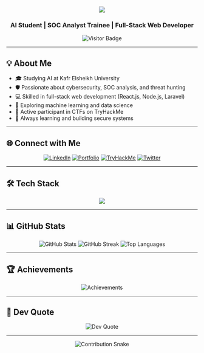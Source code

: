 <h1 align="center">
  <img src="https://readme-typing-svg.herokuapp.com?font=Fira+Code&size=35&duration=4000&pause=500&color=2F81F7&center=true&vCenter=true&width=800&height=70&lines=Hi+There!+👋;I'm+Essam+Abo+Elmgd!;AI+Student;SOC+Analyst;Full-Stack+Web+Developer" />
</h1>

<h3 align="center">AI Student | SOC Analyst Trainee | Full-Stack Web Developer</h3>

<p align="center">
  <img src="https://visitor-badge.laobi.icu/badge?page_id=essamaboelmgd.essamaboelmgd" alt="Visitor Badge" />
</p>

---

## 💡 About Me

- 🎓 Studying AI at Kafr Elsheikh University
- 🛡️ Passionate about cybersecurity, SOC analysis, and threat hunting
- 💻 Skilled in full-stack web development (React.js, Node.js, Laravel)
- 🧠 Exploring machine learning and data science
- 🧪 Active participant in CTFs on TryHackMe
- 🚀 Always learning and building secure systems

---

## 🌐 Connect with Me

<p align="center">
  <a href="https://www.linkedin.com/in/essam-abo-elmgd-130288245"><img src="https://img.shields.io/badge/LinkedIn-%230077B5.svg?logo=linkedin&logoColor=white" alt="LinkedIn"></a>
  <a href="https://esamaboelmgd.github.io/portfolio/"><img src="https://img.shields.io/badge/Portfolio-000000?style=flat&logo=github&logoColor=white" alt="Portfolio"></a>
  <a href="https://tryhackme.com/p/EssamAboElmgd"><img src="https://img.shields.io/badge/TryHackMe-%23FF0000.svg?logo=tryhackme&logoColor=white" alt="TryHackMe"></a>
  <a href="https://twitter.com/"><img src="https://img.shields.io/badge/Twitter-1DA1F2?style=flat&logo=twitter&logoColor=white" alt="Twitter"></a>
</p>

---

## 🛠️ Tech Stack

<p align="center">
  <img src="https://skillicons.dev/icons?i=cpp,python,js,html,css,react,nodejs,laravel,bootstrap,kali,wireshark,burpsuite,metasploit,nmap,mysql,git,docker" />
</p>

---

## 📊 GitHub Stats

<p align="center">
  <img src="https://github-readme-stats.vercel.app/api?username=essamaboelmgd&theme=light&hide_border=true&show_icons=true" alt="GitHub Stats" />
  <img src="https://github-readme-streak-stats.herokuapp.com/?user=essamaboelmgd&theme=light&hide_border=true" alt="GitHub Streak" />
  <img src="https://github-readme-stats.vercel.app/api/top-langs/?username=essamaboelmgd&layout=compact&theme=light&hide_border=true" alt="Top Languages" />
</p>

---

## 🏆 Achievements

<p align="center">
  <img src="https://github-profile-trophy.vercel.app/?username=essamaboelmgd&theme=flat&no-frame=true&margin-w=4" alt="Achievements" />
</p>

---

## 💬 Dev Quote

<p align="center">
  <img src="https://quotes-github-readme.vercel.app/api?type=horizontal&theme=light" alt="Dev Quote" />
</p>

---

<p align="center">
  <img src="https://raw.githubusercontent.com/essamaboelmgd/essamaboelmgd/output/github-contribution-grid-snake.svg" alt="Contribution Snake" />
</p>